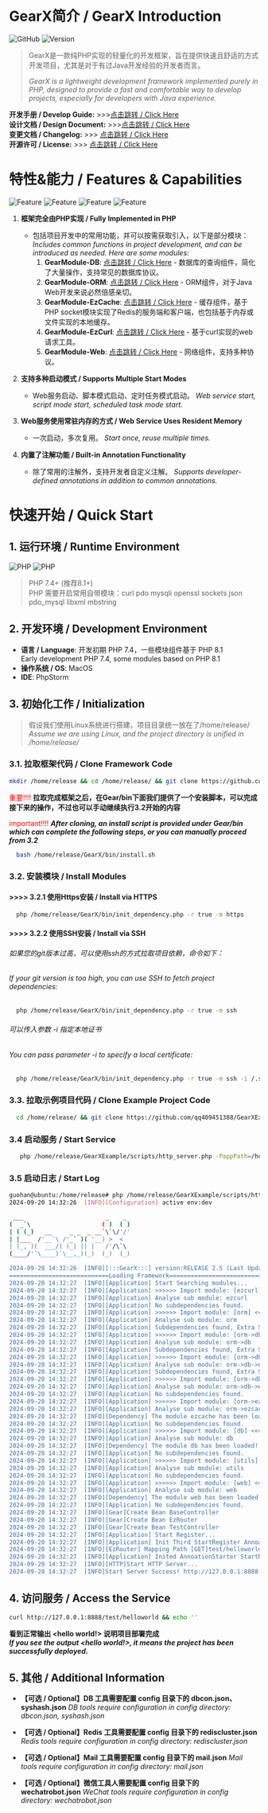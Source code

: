 # GearX简介 / GearX Introduction

![GitHub](https://img.shields.io/badge/Github-GearX-007ec6?style=flat-square)
![Version](https://img.shields.io/badge/Version-Beta%20v0.2.5-fe7d37?style=flat-square)

> GearX是一款纯PHP实现的轻量化的开发框架，旨在提供快速且舒适的方式开发项目，尤其是对于有过Java开发经验的开发者而言。
>
> <i>GearX is a lightweight development framework implemented purely in PHP, designed to provide a fast and comfortable way to develop projects, especially for developers with Java experience.</i>

**开发手册 / Develop Guide:** >>>[点击跳转 / Click Here](doc/GUIDE.md)  
**设计文档 / Design Document:** >>>[点击跳转 / Click Here](doc/DESIGN.md)  
**变更文档 / Changelog:** >>> [点击跳转 / Click Here](doc/CHANGELIST.md)  
**开源许可 / License:** >>> [点击跳转 / Click Here](./LICENSE)

# 特性&能力 / Features & Capabilities

![Feature](https://img.shields.io/badge/Feature-开箱即用-007ec6?style=flat-square)
![Feature](https://img.shields.io/badge/Feature-PHP%20Implemented%20Only-44cc11?style=flat-square)
![Feature](https://img.shields.io/badge/Feature-常驻内存-e05d44?style=flat-square)
![Feature](https://img.shields.io/badge/Feature-自定义注解-fe7d37?style=flat-square)

1. **框架完全由PHP实现 / Fully Implemented in PHP**
   - 包括项目开发中的常用功能，并可以按需获取引入，以下是部分模块：<i>Includes common functions in project development, and can be introduced as needed. Here are some modules:</i>
      1. **GearModule-DB**: [点击跳转 / Click Here](https://github.com/qq409451388/GearModule-DB) - 数据库的查询组件，简化了大量操作，支持常见的数据库协议。
      2. **GearModule-ORM**: [点击跳转 / Click Here](https://github.com/qq409451388/GearModule-ORM) - ORM组件，对于Java Web开发来说必然倍感亲切。
      3. **GearModule-EzCache**: [点击跳转 / Click Here](https://github.com/qq409451388/GearModule-EzCache) - 缓存组件，基于PHP socket模块实现了Redis的服务端和客户端，也包括基于内存或文件实现的本地缓存。
      4. **GearModule-EzCurl**: [点击跳转 / Click Here](https://github.com/qq409451388/GearModule-EzCurl) - 基于curl实现的web请求工具。
      5. **GearModule-Web**: [点击跳转 / Click Here](https://github.com/qq409451388/GearModule-Web) - 网络组件，支持多种协议。

2. **支持多种启动模式 / Supports Multiple Start Modes**
   - Web服务启动、脚本模式启动、定时任务模式启动。 <i>Web service start, script mode start, scheduled task mode start.</i>

3. **Web服务使用常驻内存的方式 / Web Service Uses Resident Memory**
   - 一次启动，多次复用。 <i>Start once, reuse multiple times.</i>

4. **内置了注解功能 / Built-in Annotation Functionality**
   - 除了常用的注解外，支持开发者自定义注解。 <i>Supports developer-defined annotations in addition to common annotations.</i>

# 快速开始 / Quick Start

## 1. 运行环境 / Runtime Environment

![PHP](https://img.shields.io/badge/PHP-8.1+(passed)-44cc11?style=flat-square)
![PHP](https://img.shields.io/badge/PHP-7.4+(minor%20issues)-dfb317?style=flat-square)

> PHP 7.4+ (推荐8.1+)  
> PHP 需要开启常用自带模块：curl pdo mysqli openssl sockets json pdo_mysql libxml mbstring

## 2. 开发环境 / Development Environment

- **语言 / Language**: 开发初期 PHP 7.4，一些模块组件基于 PHP 8.1  
  Early development PHP 7.4, some modules based on PHP 8.1
- **操作系统 / OS**: MacOS
- **IDE**: PhpStorm

## 3. 初始化工作 / Initialization

> 假设我们使用Linux系统进行搭建，项目目录统一放在了/home/release/  
> <i>Assume we are using Linux, and the project directory is unified in /home/release/</i>

### 3.1. 拉取框架代码 / Clone Framework Code

```bash
mkdir /home/release && cd /home/release/ && git clone https://github.com/qq409451388/GearX
```
<span style="color:red">重要!!!!</span> **拉取完成框架之后，在Gear/bin下面我们提供了一个安装脚本，可以完成接下来的操作，不过也可以手动继续执行3.2开始的内容**

<span style="color:red">important!!!!</span> <i>**After cloning, an install script is provided under Gear/bin which can complete the following steps, or you can manually proceed from 3.2**</i>

```bash
  bash /home/release/GearX/bin/install.sh
```

### 3.2. 安装模块 / Install Modules
#### >>>> 3.2.1 使用Https安装 / Install via HTTPS
```bash
  php /home/release/GearX/bin/init_dependency.php -r true -m https
```
#### >>>> 3.2.2 使用SSH安装 / Install via SSH
###### 如果您的git版本过高，可以使用ssh的方式拉取项目依赖，命令如下：
###### If your git version is too high, you can use SSH to fetch project dependencies:
```bash
  php /home/release/GearX/bin/init_dependency.php -r true -m ssh
```
###### 可以传入参数 -i 指定本地证书
###### You can pass parameter -i to specify a local certificate:
```bash
  php /home/release/GearX/bin/init_dependency.php -r true -m ssh -i /.ssh/github_rsa
```

### 3.3. 拉取示例项目代码 / Clone Example Project Code
```bash
  cd /home/release/ && git clone https://github.com/qq409451388/GearXExample
```

### 3.4 启动服务 / Start Service
```bash
   php /home/release/GearXExample/scripts/http_server.php -PappPath=/home/release/GearXExample -PgearPath=/home/release/GearX -PconfigPath=/home/release/GearXExample/config
```

### 3.5 启动日志 / Start Log

```bash
guohan@ubuntu:/home/release# php /home/release/GearXExample/scripts/http_server.php -PappPath=/home/release/GearXExample -PgearPath=/home/release/GearX -PconfigPath=/home/release/GearXExample/config
2024-09-20 14:32:26  [INFO][Configuration] active env:dev

 ___                       _    _ 
(  _`\                    ( )  ( )
| ( (_)   __     _ _  _ __`\`\/'/'
| |___  /'__`\ /'_` )( '__) >  <  
| (_, )(  ___/( (_| || |   /'/\`\ 
(____/'`\____)`\__,_)(_)  (_)  (_)

2024-09-20 14:32:26  [INFO][:::GearX:::] version:RELEASE 2.5 (Last Update 2024-09-01)
============================Loading Framework===================================
2024-09-20 14:32:27  [INFO][Application] Start Searching modules...
2024-09-20 14:32:27  [INFO][Application] >>>>>> Import module: [ezcurl] <<<<<<
2024-09-20 14:32:27  [INFO][Application] Analyse sub module: ezcurl
2024-09-20 14:32:27  [INFO][Application] No subdependencies found.
2024-09-20 14:32:27  [INFO][Application] >>>>>> Import module: [orm] <<<<<<
2024-09-20 14:32:27  [INFO][Application] Analyse sub module: orm
2024-09-20 14:32:27  [INFO][Application] Subdependencies found, Extra Searching subdependencies...
2024-09-20 14:32:27  [INFO][Application] >>>>>> Import module: [orm->db] <<<<<<
2024-09-20 14:32:27  [INFO][Application] Analyse sub module: orm->db
2024-09-20 14:32:27  [INFO][Application] Subdependencies found, Extra Searching subdependencies...
2024-09-20 14:32:27  [INFO][Application] >>>>>> Import module: [orm->db->ezcache] <<<<<<
2024-09-20 14:32:27  [INFO][Application] Analyse sub module: orm->db->ezcache
2024-09-20 14:32:27  [INFO][Application] Subdependencies found, Extra Searching subdependencies...
2024-09-20 14:32:27  [INFO][Application] >>>>>> Import module: [orm->db->ezcache->web] <<<<<<
2024-09-20 14:32:27  [INFO][Application] Analyse sub module: orm->db->ezcache->web
2024-09-20 14:32:27  [INFO][Application] No subdependencies found.
2024-09-20 14:32:27  [INFO][Application] >>>>>> Import module: [orm->ezcache] <<<<<<
2024-09-20 14:32:27  [INFO][Application] Analyse sub module: orm->ezcache
2024-09-20 14:32:27  [INFO][Dependency] The module ezcache has been loaded!
2024-09-20 14:32:27  [INFO][Application] No subdependencies found.
2024-09-20 14:32:27  [INFO][Application] >>>>>> Import module: [db] <<<<<<
2024-09-20 14:32:27  [INFO][Application] Analyse sub module: db
2024-09-20 14:32:27  [INFO][Dependency] The module db has been loaded!
2024-09-20 14:32:27  [INFO][Application] No subdependencies found.
2024-09-20 14:32:27  [INFO][Application] >>>>>> Import module: [utils] <<<<<<
2024-09-20 14:32:27  [INFO][Application] Analyse sub module: utils
2024-09-20 14:32:27  [INFO][Application] No subdependencies found.
2024-09-20 14:32:27  [INFO][Application] >>>>>> Import module: [web] <<<<<<
2024-09-20 14:32:27  [INFO][Application] Analyse sub module: web
2024-09-20 14:32:27  [INFO][Dependency] The module web has been loaded!
2024-09-20 14:32:27  [INFO][Application] No subdependencies found.
2024-09-20 14:32:27  [INFO][Gear]Create Bean BaseController
2024-09-20 14:32:27  [INFO][Gear]Create Bean EzRouter
2024-09-20 14:32:27  [INFO][Gear]Create Bean TestController
2024-09-20 14:32:27  [INFO][Application] Start Register...
2024-09-20 14:32:27  [INFO][Application] Init Third StartRegister AnnoationStarter
2024-09-20 14:32:27  [INFO][EzRouter] Mapping Path [GET]test/helloworld To hello@TestController
2024-09-20 14:32:27  [INFO][Application] Inited AnnoationStarter StartRegister Success!
2024-09-20 14:32:27  [INFO][HTTP]Start HTTP Server...
2024-09-20 14:32:27  [INFO]Start Server Success! http://127.0.0.1:8888
```
## 4. 访问服务 / Access the Service

```bash
curl http://127.0.0.1:8888/test/helloworld && echo ''
```
**看到正常输出 <hello world!> 说明项目部署完成**
<br/>
<i>**If you see the output <hello world!>, it means the project has been successfully deployed.**</i>

## 5. 其他 / Additional Information
+ **【可选 / Optional】DB 工具需要配置 config 目录下的 dbcon.json、syshash.json**
<i>DB tools require configuration in config directory: dbcon.json, syshash.json</i>

+ **【可选 / Optional】Redis 工具需要配置 config 目录下的 rediscluster.json**
<i>Redis tools require configuration in config directory: rediscluster.json</i>

+ **【可选 / Optional】Mail 工具需要配置 config 目录下的 mail.json**
<i>Mail tools require configuration in config directory: mail.json</i>

+ **【可选 / Optional】微信工具人需要配置 config 目录下的 wechatrobot.json**
<i>WeChat tools require configuration in config directory: wechatrobot.json</i>
